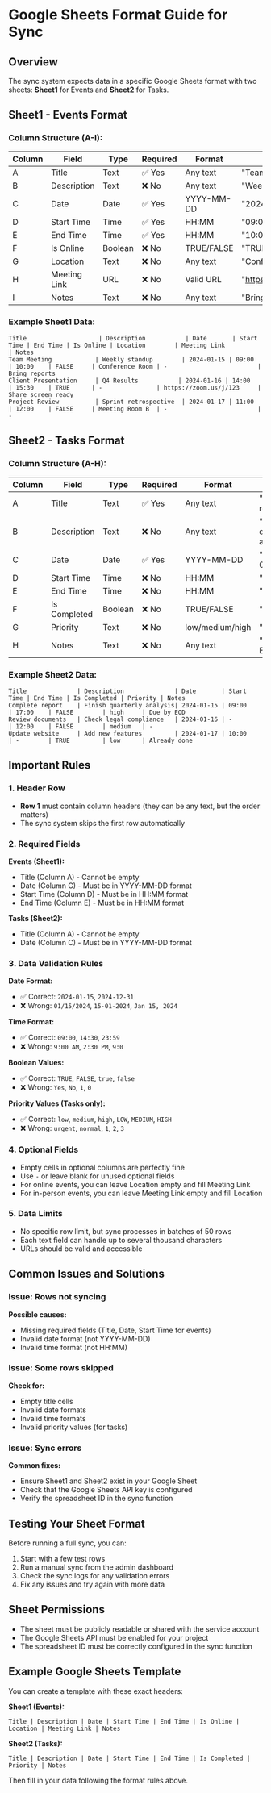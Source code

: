 # Google Sheets Format Guide for Sync

## Overview
The sync system expects data in a specific Google Sheets format with two sheets: **Sheet1** for Events and **Sheet2** for Tasks.

## Sheet1 - Events Format

### Column Structure (A-I):
| Column | Field | Type | Required | Format | Example |
|--------|-------|------|----------|--------|---------|
| A | Title | Text | ✅ Yes | Any text | "Team Meeting" |
| B | Description | Text | ❌ No | Any text | "Weekly team standup" |
| C | Date | Date | ✅ Yes | YYYY-MM-DD | "2024-01-15" |
| D | Start Time | Time | ✅ Yes | HH:MM | "09:00" |
| E | End Time | Time | ✅ Yes | HH:MM | "10:00" |
| F | Is Online | Boolean | ❌ No | TRUE/FALSE | "TRUE" |
| G | Location | Text | ❌ No | Any text | "Conference Room A" |
| H | Meeting Link | URL | ❌ No | Valid URL | "https://zoom.us/j/123456789" |
| I | Notes | Text | ❌ No | Any text | "Bring laptop" |

### Example Sheet1 Data:
```
Title                    | Description           | Date       | Start Time | End Time | Is Online | Location        | Meeting Link              | Notes
Team Meeting            | Weekly standup        | 2024-01-15 | 09:00      | 10:00    | FALSE     | Conference Room | -                         | Bring reports
Client Presentation     | Q4 Results           | 2024-01-16 | 14:00      | 15:30    | TRUE      | -               | https://zoom.us/j/123     | Share screen ready
Project Review          | Sprint retrospective  | 2024-01-17 | 11:00      | 12:00    | FALSE     | Meeting Room B  | -                         | -
```

## Sheet2 - Tasks Format

### Column Structure (A-H):
| Column | Field | Type | Required | Format | Example |
|--------|-------|------|----------|--------|---------|
| A | Title | Text | ✅ Yes | Any text | "Complete report" |
| B | Description | Text | ❌ No | Any text | "Finish quarterly analysis" |
| C | Date | Date | ✅ Yes | YYYY-MM-DD | "2024-01-15" |
| D | Start Time | Time | ❌ No | HH:MM | "09:00" |
| E | End Time | Time | ❌ No | HH:MM | "17:00" |
| F | Is Completed | Boolean | ❌ No | TRUE/FALSE | "FALSE" |
| G | Priority | Text | ❌ No | low/medium/high | "high" |
| H | Notes | Text | ❌ No | Any text | "Due by EOD" |

### Example Sheet2 Data:
```
Title              | Description              | Date       | Start Time | End Time | Is Completed | Priority | Notes
Complete report    | Finish quarterly analysis| 2024-01-15 | 09:00      | 17:00    | FALSE        | high     | Due by EOD
Review documents   | Check legal compliance   | 2024-01-16 | -          | 12:00    | FALSE        | medium   | -
Update website     | Add new features         | 2024-01-17 | 10:00      | -        | TRUE         | low      | Already done
```

## Important Rules

### 1. Header Row
- **Row 1** must contain column headers (they can be any text, but the order matters)
- The sync system skips the first row automatically

### 2. Required Fields
**Events (Sheet1):**
- Title (Column A) - Cannot be empty
- Date (Column C) - Must be in YYYY-MM-DD format
- Start Time (Column D) - Must be in HH:MM format
- End Time (Column E) - Must be in HH:MM format

**Tasks (Sheet2):**
- Title (Column A) - Cannot be empty
- Date (Column C) - Must be in YYYY-MM-DD format

### 3. Data Validation Rules

**Date Format:**
- ✅ Correct: `2024-01-15`, `2024-12-31`
- ❌ Wrong: `01/15/2024`, `15-01-2024`, `Jan 15, 2024`

**Time Format:**
- ✅ Correct: `09:00`, `14:30`, `23:59`
- ❌ Wrong: `9:00 AM`, `2:30 PM`, `9:0`

**Boolean Values:**
- ✅ Correct: `TRUE`, `FALSE`, `true`, `false`
- ❌ Wrong: `Yes`, `No`, `1`, `0`

**Priority Values (Tasks only):**
- ✅ Correct: `low`, `medium`, `high`, `LOW`, `MEDIUM`, `HIGH`
- ❌ Wrong: `urgent`, `normal`, `1`, `2`, `3`

### 4. Optional Fields
- Empty cells in optional columns are perfectly fine
- Use `-` or leave blank for unused optional fields
- For online events, you can leave Location empty and fill Meeting Link
- For in-person events, you can leave Meeting Link empty and fill Location

### 5. Data Limits
- No specific row limit, but sync processes in batches of 50 rows
- Each text field can handle up to several thousand characters
- URLs should be valid and accessible

## Common Issues and Solutions

### Issue: Rows not syncing
**Possible causes:**
- Missing required fields (Title, Date, Start Time for events)
- Invalid date format (not YYYY-MM-DD)
- Invalid time format (not HH:MM)

### Issue: Some rows skipped
**Check for:**
- Empty title cells
- Invalid date formats
- Invalid time formats
- Invalid priority values (for tasks)

### Issue: Sync errors
**Common fixes:**
- Ensure Sheet1 and Sheet2 exist in your Google Sheet
- Check that the Google Sheets API key is configured
- Verify the spreadsheet ID in the sync function

## Testing Your Sheet Format

Before running a full sync, you can:
1. Start with a few test rows
2. Run a manual sync from the admin dashboard
3. Check the sync logs for any validation errors
4. Fix any issues and try again with more data

## Sheet Permissions
- The sheet must be publicly readable or shared with the service account
- The Google Sheets API must be enabled for your project
- The spreadsheet ID must be correctly configured in the sync function

## Example Google Sheets Template

You can create a template with these exact headers:

**Sheet1 (Events):**
```
Title | Description | Date | Start Time | End Time | Is Online | Location | Meeting Link | Notes
```

**Sheet2 (Tasks):**
```
Title | Description | Date | Start Time | End Time | Is Completed | Priority | Notes
```

Then fill in your data following the format rules above.